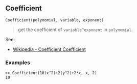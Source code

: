 ## Coefficient

```
Coefficient(polynomial, variable, exponent)
```

> get the coefficient of `variable^exponent` in `polynomial`.


See:  
* [Wikipedia - Coefficient Coefficient](http://en.wikipedia.org/wiki/Coefficient)
  
### Examples 
```
>> Coefficient(10(x^2)+2(y^2)+2*x, x, 2)
10
```